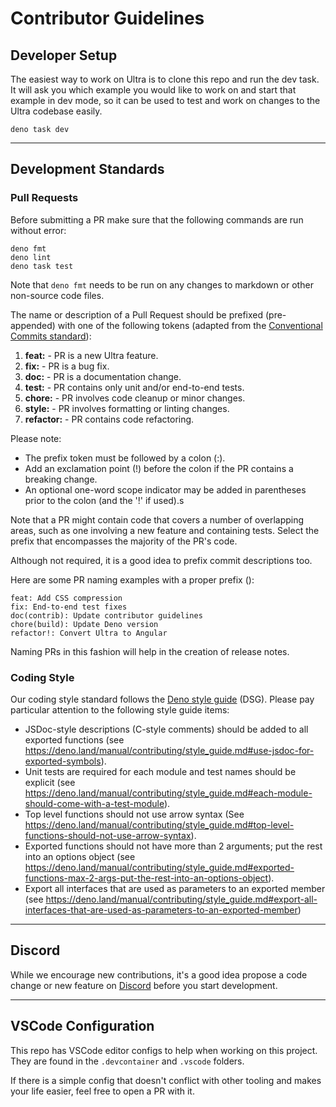 # Contributor Guidelines

## Developer Setup

The easiest way to work on Ultra is to clone this repo and run the dev task. It
will ask you which example you would like to work on and start that example in
dev mode, so it can be used to test and work on changes to the Ultra codebase
easily.

```
deno task dev
```

---

## Development Standards

### Pull Requests

Before submitting a PR make sure that the following commands are run without
error:

```
deno fmt
deno lint
deno task test
```

Note that `deno fmt` needs to be run on any changes to markdown or other
non-source code files.

The name or description of a Pull Request should be prefixed (pre-appended) with
one of the following tokens (adapted from the
[Conventional Commits standard](https://www.conventionalcommits.org/en/v1.0.0/)):

1. **feat:** - PR is a new Ultra feature.
2. **fix:** - PR is a bug fix.
3. **doc:** - PR is a documentation change.
4. **test:** - PR contains only unit and/or end-to-end tests.
5. **chore:** - PR involves code cleanup or minor changes.
6. **style:** - PR involves formatting or linting changes.
7. **refactor:** - PR contains code refactoring.

Please note:

- The prefix token must be followed by a colon (:).
- Add an exclamation point (!) before the colon if the PR contains a breaking
  change.
- An optional one-word scope indicator may be added in parentheses prior to the
  colon (and the '!' if used).s

Note that a PR might contain code that covers a number of overlapping areas,
such as one involving a new feature and containing tests. Select the prefix that
encompasses the majority of the PR's code.

Although not required, it is a good idea to prefix commit descriptions too.

Here are some PR naming examples with a proper prefix ():

```
feat: Add CSS compression
fix: End-to-end test fixes
doc(contrib): Update contributor guidelines
chore(build): Update Deno version
refactor!: Convert Ultra to Angular
```

Naming PRs in this fashion will help in the creation of release notes.

### Coding Style

Our coding style standard follows the
[Deno style guide](https://deno.land/manual/contributing/style_guide.md) (DSG).
Please pay particular attention to the following style guide items:

- JSDoc-style descriptions (C-style comments) should be added to all exported
  functions (see
  https://deno.land/manual/contributing/style_guide.md#use-jsdoc-for-exported-symbols).
- Unit tests are required for each module and test names should be explicit (see
  https://deno.land/manual/contributing/style_guide.md#each-module-should-come-with-a-test-module).
- Top level functions should not use arrow syntax (See
  https://deno.land/manual/contributing/style_guide.md#top-level-functions-should-not-use-arrow-syntax).
- Exported functions should not have more than 2 arguments; put the rest into an
  options object (see
  https://deno.land/manual/contributing/style_guide.md#exported-functions-max-2-args-put-the-rest-into-an-options-object).
- Export all interfaces that are used as parameters to an exported member (see
  https://deno.land/manual/contributing/style_guide.md#export-all-interfaces-that-are-used-as-parameters-to-an-exported-member)

---

## Discord

While we encourage new contributions, it's a good idea propose a code change or
new feature on [Discord](https://discord.gg/XDC5WxGHb2) before you start
development.

---

## VSCode Configuration

This repo has VSCode editor configs to help when working on this project. They
are found in the `.devcontainer` and `.vscode` folders.

If there is a simple config that doesn't conflict with other tooling and makes
your life easier, feel free to open a PR with it.
